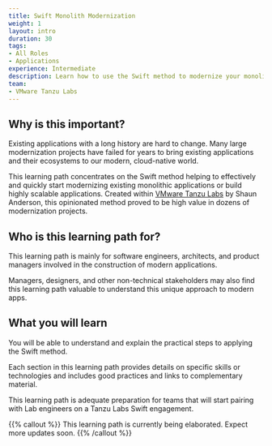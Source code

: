 ```yaml
---
title: Swift Monolith Modernization  
weight: 1
layout: intro
duration: 30
tags:
- All Roles
- Applications
experience: Intermediate
description: Learn how to use the Swift method to modernize your monolithic app.
team:
- VMware Tanzu Labs
---
```


## Why is this important?

Existing applications with a long history are hard to change. Many large modernization projects have failed for years to bring existing applications and their ecosystems to our modern, cloud-native world.

This learning path concentrates on the Swift method helping to effectively and quickly start modernizing existing monolithic applications or build highly scalable applications. Created within [VMware Tanzu Labs](https://tanzu.vmware.com/labs) by Shaun Anderson, this opinionated method proved to be high value in dozens of modernization projects.


## Who is this learning path for?

This learning path is mainly for software engineers, architects, and product managers involved in the construction of modern applications.

Managers, designers, and other non-technical stakeholders may also find
this learning path valuable to understand this unique approach to modern apps.


## What you will learn

You will be able to understand and explain the practical steps to applying the Swift method. 

Each section in this learning path provides details on specific skills or technologies and includes good practices and links to complementary material.

This learning path is adequate preparation for teams that will start pairing with Lab engineers on a Tanzu Labs Swift engagement.

{{% callout %}}
This learning path is currently being elaborated. Expect more updates soon.
{{% /callout %}}

